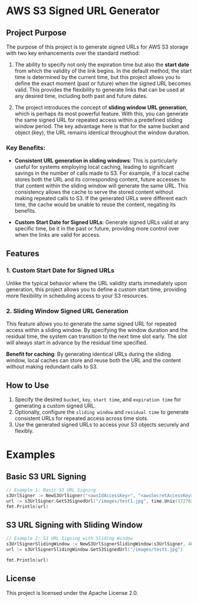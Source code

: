 # AWS S3 Signed URL Generator

## Project Purpose

The purpose of this project is to generate signed URLs for AWS S3 storage with two key enhancements over the standard method:

1. The ability to specify not only the expiration time but also the **start date** from which the validity of the link begins. In the default method, the start time is determined by the current time, but this project allows you to define the exact moment (past or future) when the signed URL becomes valid. This provides the flexibility to generate links that can be used at any desired time, including both past and future dates.

2. The project introduces the concept of **sliding window URL generation**, which is perhaps its most powerful feature. With this, you can generate the same signed URL for repeated access within a predefined sliding window period. The key advantage here is that for the same bucket and object (key), the URL remains identical throughout the window duration.

### Key Benefits:
- **Consistent URL generation in sliding windows**: This is particularly useful for systems employing local caching, leading to significant savings in the number of calls made to S3. For example, if a local cache stores both the URL and its corresponding content, future accesses to that content within the sliding window will generate the same URL. This consistency allows the cache to serve the stored content without making repeated calls to S3. If the generated URLs were different each time, the cache would be unable to reuse the content, negating its benefits.

- **Custom Start Date for Signed URLs**: Generate signed URLs valid at any specific time, be it in the past or future, providing more control over when the links are valid for access.

## Features

### 1. Custom Start Date for Signed URLs
Unlike the typical behavior where the URL validity starts immediately upon generation, this project allows you to define a custom start time, providing more flexibility in scheduling access to your S3 resources.

### 2. Sliding Window Signed URL Generation
This feature allows you to generate the same signed URL for repeated access within a sliding window. By specifying the window duration and the residual time, the system can transition to the next time slot early. The slot will always start in advance by the residual time specified.

**Benefit for caching**: By generating identical URLs during the sliding window, local caches can store and reuse both the URL and the content without making redundant calls to S3.

## How to Use

1. Specify the desired `bucket`, `key`, `start time`, and `expiration time` for generating a custom signed URL.
2. Optionally, configure the `sliding window` and `residual time` to generate consistent URLs for repeated access across time slots.
3. Use the generated signed URLs to access your S3 objects securely and flexibly.

# Examples

## Basic S3 URL Signing

```go
// Example 1: Basic S3 URL Signing
s3UrlSigner := NewS3UrlSigner("<awsIdAccessKey>", "<awsSecretAccessKey>", "<awsRegion>", "<bucket>")
url := s3UrlSigner.GetS3SignedUrl("/images/test1.jpg", time.Unix(1727633084, 0), 4*time.Hour)
fmt.Println(url)
```

## S3 URL Signing with Sliding Window

```go
// Example 2: S3 URL Signing with Sliding Window
s3UrlSignerSlidingWindow := NewS3UrlSignerSlidingWindow(s3UrlSigner, 48*time.Hour, 4*time.Hour)
url := s3UrlSignerSlidingWindow.GetS3SignedUrl("/images/test1.jpg")

fmt.Println(url)
```

## License

This project is licensed under the Apache License 2.0.
